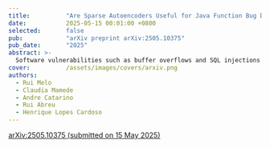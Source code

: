 ```yaml
---
title:          "Are Sparse Autoencoders Useful for Java Function Bug Detection?"
date:           2025-05-15 00:01:00 +0800
selected:       false
pub:            "arXiv preprint arXiv:2505.10375"
pub_date:       "2025"
abstract: >-
  Software vulnerabilities such as buffer overflows and SQL injections are a major source of security breaches. Traditional methods for vulnerability detection remain essential but are limited by high false positive rates, scalability issues, and reliance on manual effort. These constraints have driven interest in AI-based approaches to automated vulnerability detection and secure code generation. While Large Language Models (LLMs) have opened new avenues for classification tasks, their complexity and opacity pose challenges for interpretability and deployment. Sparse Autoencoders offer a promising solution to this problem. We explore whether SAEs can serve as a lightweight, interpretable alternative for bug detection in Java functions. We evaluate the effectiveness of SAEs when applied to representations from GPT-2 Small and Gemma 2B, examining their capacity to highlight buggy behaviour without fine-tuning the underlying LLMs. We found that SAE-derived features enable bug detection with an F1 score of up to 89%, consistently outperforming fine-tuned transformer encoder baselines. Our work provides the first empirical evidence that SAEs can be used to detect software bugs directly from the internal representations of pretrained LLMs, without any fine-tuning or task-specific supervision.
cover:          /assets/images/covers/arxiv.png
authors:
  - Rui Melo
  - Claudia Mamede
  - Andre Catarino
  - Rui Abreu
  - Henrique Lopes Cardoso
---
```


[arXiv:2505.10375 (submitted on 15 May 2025)](https://arxiv.org/abs/2505.10375)
